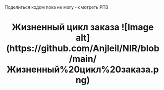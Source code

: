 Поделиться кодом пока не могу - смотреть РПЗ

<h1 align="center">Жизненный цикл заказа
![Image alt](https://github.com/Anjleil/NIR/blob/main/Жизненный%20цикл%20заказа.png)
